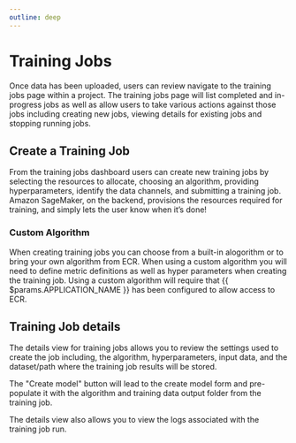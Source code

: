```yaml
---
outline: deep
---
```


# Training Jobs

Once data has been uploaded, users can review navigate to the training jobs page within a project.
The training jobs page will list completed and in-progress jobs as well as allow users to take various
actions against those jobs including creating new jobs, viewing details for existing jobs and stopping
running jobs.

## Create a Training Job

From the training jobs dashboard users can create new training jobs by selecting the resources to allocate,
choosing an algorithm, providing hyperparameters, identify the data channels, and submitting a training
job. Amazon SageMaker, on the backend, provisions the resources required for training, and
simply lets the user know when it’s done!

### Custom Algorithm

When creating training jobs you can choose from a built-in alogorithm or to bring your own algorithm from ECR. When
using a custom algorithm you will need to define metric definitions as well as hyper parameters when creating the
training job. Using a custom algorithm will require that {{ $params.APPLICATION_NAME }} has been configured to allow access to ECR.

## Training Job details

The details view for training jobs allows you to review the settings used to create the job including,
the algorithm, hyperparameters, input data, and the dataset/path where the training job results will
be stored.

The "Create model" button will lead to the create model form and pre-populate it
with the algorithm and training data output folder from the training job.

The details view also allows you to view the logs associated with the training job run.
